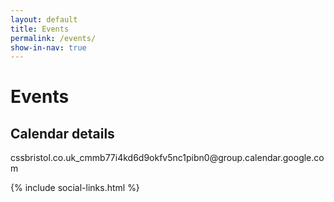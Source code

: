 ```yaml
---
layout: default
title: Events
permalink: /events/
show-in-nav: true
---
```


<div class="page-section">
  <h1>Events</h1>
  <div id="calendar" class="calendar"></div>
  <h2>Calendar details</h2>
   cssbristol.co.uk_cmmb77i4kd6d9okfv5nc1pibn0@group.calendar.google.com
</div>

<script type="text/javascript">
$(document).ready(function() {
    $('#calendar').fullCalendar({
      header: {
        left: 'prev,next today',
        center: 'title',
        right: 'agendaWeek,month'
      },
      defaultView: 'agendaWeek',
      googleCalendarApiKey: 'AIzaSyBoDRhd5JAtBWVaN0zzEmrKo8_0W5RKF_0',
      events: {
          googleCalendarId: 'cssbristol.co.uk_cmmb77i4kd6d9okfv5nc1pibn0@group.calendar.google.com'
      }
    })

});
</script>

{% include social-links.html %}
